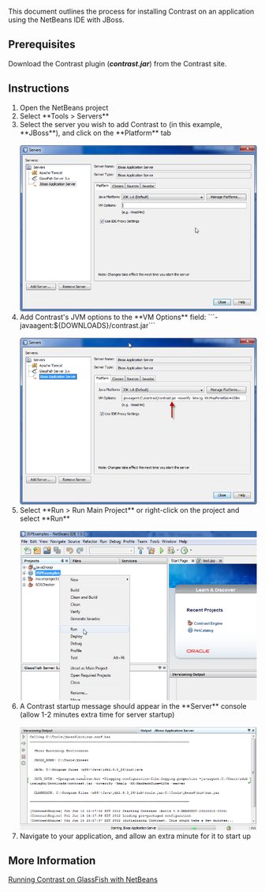 <!--
title: "Running Contrast on a NetBeans Application"
description: "Overview of the process for installation of Contrast on an application using the NetBeans IDE with JBoss"
tags: "java agent installation NetBeans IDE JBose"
-->


This document outlines the process for installing Contrast on an application using the NetBeans IDE with JBoss.

## Prerequisites

Download the Contrast plugin (***contrast.jar***) from the Contrast site.

## Instructions

<ol> 
<li> Open the NetBeans project </li>
<li> Select **Tools > Servers** </li>
<li> Select the server you wish to add Contrast to (in this example, **JBoss**), and click on the **Platform** tab </li>
<br>
<a href="assets/images/KB2-f03_1.png" rel="lightbox" title="Platform Tab"><img class="thumbnail" src="assets/images/KB2-f03_1.png"/></a>

<li> Add Contrast's JVM options to the **VM Options** field: ```-javaagent:${DOWNLOADS}/contrast.jar``` </li>
<br>
<a href="assets/images/KB2-f03_2.png" rel="lightbox" title="VM Options"><img class="thumbnail" src="assets/images/KB2-f03_2.png"/></a>

<li> Select **Run > Run Main Project** or right-click on the project and select **Run** </li>
<br>
<a href="assets/images/KB2-f03_3.png" rel="lightbox" title="Run Project"><img class="thumbnail" src="assets/images/KB2-f03_3.png"/></a>

<li> A Contrast startup message should appear in the **Server** console (allow 1-2 minutes extra time for server startup) </li>
<br>
<a href="assets/images/KB2-f03_4.png" rel="lightbox" title="Startup Message"><img class="thumbnail" src="assets/images/KB2-f03_4.png"/></a>

<li> Navigate to your application, and allow an extra minute for it to start up </li>
</ol>

## More Information

[Running Contrast on GlassFish with NetBeans](installation_javainstall.html#glass)
